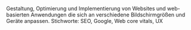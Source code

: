 Gestaltung, Optimierung und Implementierung von Websites und web-basierten Anwendungen die sich an verschiedene Bildschirmgrößen und Geräte anpassen. Stichworte: SEO, Google, Web core vitals, UX
